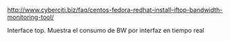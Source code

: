 http://www.cyberciti.biz/faq/centos-fedora-redhat-install-iftop-bandwidth-monitoring-tool/

Interface top.
Muestra el consumo de BW por interfaz en tiempo real
